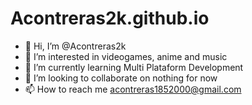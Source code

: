 # Acontreras2k.github.io
- 👋 Hi, I’m @Acontreras2k
- 👀 I’m interested in videogames, anime and music
- 🌱 I’m currently learning Multi Plataform Development
- 💞️ I’m looking to collaborate on nothing for now
- 📫 How to reach me acontreras1852000@gmail.com

